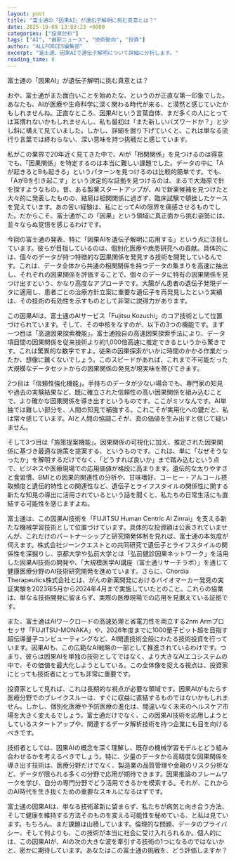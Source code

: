 ```yaml
---
layout: post
title: "富士通の「因果AI」が遺伝子解明に挑む真意とは？"
date: 2025-10-09 13:03:23 +0000
categories: ["投資分析"]
tags: ["AI", "最新ニュース", "技術動向", "投資"]
author: "ALLFORCES編集部"
excerpt: "富士通、因果AIで遺伝子解明について詳細に分析します。"
reading_time: 8
---
```


富士通の「因果AI」が遺伝子解明に挑む真意とは？

おや、富士通がまた面白いことを始めたな、というのが正直な第一印象でした。あなたも、AIが医療や生命科学に深く関わる時代が来る、と漠然と感じていたかもしれませんね。正直なところ、因果AIという言葉自体、まだ多くの人にとっては耳慣れないかもしれませんし、私も最初は「また新しいバズワードか？」と少し斜に構えて見ていました。しかし、詳細を掘り下げていくと、これは単なる流行り言葉では終わらない、深い意味を持つ挑戦だと感じています。

私がこの業界で20年近く見てきた中で、AIが「相関関係」を見つけるのは得意でも、「因果関係」を特定するのは本当に難しい課題でした。データの中に「Aが起きるとBも起きる」というパターンを見つけるのは比較的簡単です。でも、「AがBを引き起こす」という決定的な証拠を見つけるのは、まるで大海原で針を探すようなもの。昔、ある製薬スタートアップが、AIで新薬候補を見つけたと大々的に発表したものの、結局は相関関係に過ぎず、臨床試験で頓挫したケースを覚えています。あの苦い経験は、私にとってAIの限界を痛感させるものでした。だからこそ、富士通がこの「因果」という領域に真正面から挑む姿勢には、並々ならぬ覚悟を感じるわけです。

今回の富士通の発表、特に「因果AIを遺伝子解明に応用する」という点に注目しています。彼らが目指しているのは、個別化医療や疾患研究への貢献。具体的には、個々のデータが持つ特徴的な因果関係を発見する技術を開発しているんです。これは、データ全体から共通の相関関係を持つデータの集まりを高速に抽出し、それぞれの因果関係を評価することで、個々のデータに特有の因果関係を見つけ出すという、かなり高度なアプローチです。大腸がん患者の遺伝子発現データに適用し、患者ごとの治療方針立案に重要な遺伝子を再発見したという実績は、その技術の有効性を示すものとして非常に説得力があります。

この因果AIは、富士通のAIサービス「Fujitsu Kozuchi」のコア技術として位置づけられています。そして、その中核をなすのが、以下の3つの機能です。まず一つ目は「高速因果探索機能」。富士通独自の高速因果探索手法により、データ項目間の因果関係を従来技術より約1,000倍高速に推定できるというから驚きです。これは驚異的な数字ですよ。従来の因果探索がいかに時間のかかる作業だったか、想像に難くないでしょう。このスピードがあれば、これまで不可能だった大規模なデータセットからの因果関係の発見が現実味を帯びてきます。

2つ目は「信頼性強化機能」。手持ちのデータが少ない場合でも、専門家の知見や過去の実験結果など、既に確立された信頼性の高い因果関係を組み込むことで、より確かな因果関係を導き出すというものです。ここがミソなんです。AI単独では難しい部分を、人間の知見で補強する。これこそが実用化への鍵だと、私は常々感じています。AIと人間の協調こそが、真の価値を生み出すと信じて疑いません。

そして3つ目は「施策提案機能」。因果関係の可視化に加え、推定された因果関係に基づき最適な施策を提案する、というものです。これは、単に「なぜそうなったか」を解明するだけでなく、「どうすれば良いか」まで踏み込むという点で、ビジネスや医療現場での応用価値が格段に高まります。遺伝的な太りやすさと食習慣、BMIとの因果的関連性の分析や、甘味嗜好、コーヒー・アルコール摂取頻度と遺伝的特性との関連性など、遺伝子とライフスタイルの関係性に関する新たな知見の導出に活用されているという話を聞くと、私たちの日常生活にも直結する可能性を感じますよね。

富士通は、この因果AI技術を「FUJITSU Human Centric AI Zinrai」を支える新たな機械学習技術として位置づけています。具体的な投資額は公表されていませんが、これだけのパートナーシップと研究開発体制を見れば、富士通の本気度が伺えます。株式会社ジーンクエストとの共同研究で遺伝子とライフスタイルの関係性を深掘りし、京都大学や弘前大学とは「弘前健診因果ネットワーク」を活用した因果AI技術の開発や、「大規模医学AI講座（富士通リサーチラボ）」を通じて健康医療分野のAI技術研究開発を進めています。さらに、Chordia Therapeutics株式会社とは、がんの新薬開発におけるバイオマーカー発見の実証実験を2023年5月から2024年4月まで実施していたとのこと。これらの協業は、単なる技術開発に留まらず、実際の医療現場での応用を見据えている証拠です。

また、富士通はAIワークロードの高速処理と省電力性を両立する2nm Armプロセッサ「FUJITSU-MONAKA」や、2026年度までに1000量子ビット超を目指す超伝導量子コンピューティングなど、AI関連技術全般にわたる技術投資を行っています。因果AIも、この広範なAI戦略の一部として推進されているわけです。つまり、彼らは因果AIを単独の技術としてではなく、より大きなAIエコシステムの中で、その価値を最大化しようとしている。この全体像を捉える視点は、投資家にとっても技術者にとっても非常に重要です。

投資家として見れば、これは長期的な視点が必要な領域です。因果AIがもたらす医療分野でのブレイクスルーは、すぐに収益に直結するものではないかもしれません。しかし、個別化医療や予防医療の進化は、間違いなく未来のヘルスケア市場を大きく変えるでしょう。富士通だけでなく、この因果AI技術を応用しようとしているスタートアップや、関連するデータ解析技術を持つ企業にも目を向けるべきです。

技術者としては、因果AIの概念を深く理解し、既存の機械学習モデルとどう組み合わせるかを考えるべきでしょう。特に、少量のデータから高精度な因果関係を導き出す技術は、医療分野だけでなく、製造業の品質管理や金融のリスク分析など、データが限られる多くの分野で応用が期待できます。因果推論のフレームワークを学び、自分の専門分野でどう活用できるかを模索する。それが、これからのAI時代を生き抜くための重要なスキルになるはずです。

富士通の因果AIは、単なる技術革新に留まらず、私たちが病気と向き合う方法、そして健康を維持する方法そのものを変える可能性を秘めている、と私は見ています。もちろん、まだ課題は山積しています。倫理的な問題、データのプライバシー、そして何よりも、この技術が本当に社会に受け入れられるか。個人的には、この因果AIが、AIの次の大きな波を牽引する技術の1つになるのではないかと、密かに期待しています。あなたはこの富士通の挑戦を、どう評価しますか？
